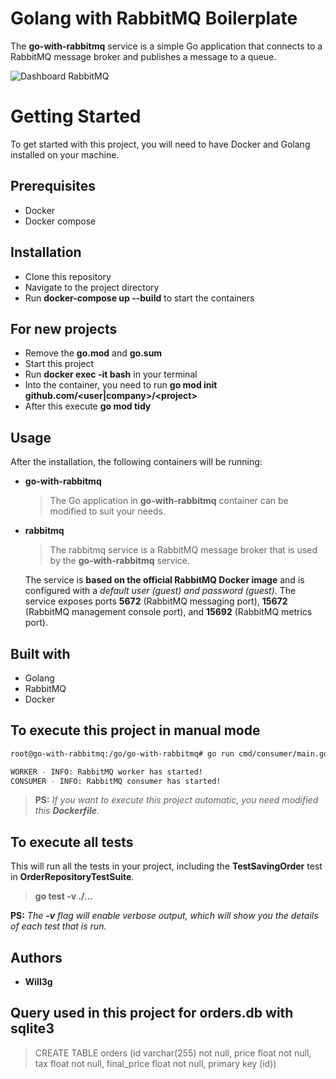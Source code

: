 # Golang with RabbitMQ Boilerplate
The **go-with-rabbitmq** service is a simple Go application that connects to a RabbitMQ message broker and publishes a message to a queue.

![Dashboard RabbitMQ](https://imgur.com/xCUd8bh.png)

# Getting Started
To get started with this project, you will need to have Docker and Golang installed on your machine.

## Prerequisites
- Docker
- Docker compose

## Installation
- Clone this repository
- Navigate to the project directory
- Run **docker-compose up --build** to start the containers

## For new projects
- Remove the **go.mod** and **go.sum**
- Start this project
- Run **docker exec -it <container-app> bash** in your terminal
- Into the container, you need to run **go mod init github.com\/\<user\|company\>/\<project\>**
- After this execute **go mod tidy**

## Usage
After the installation, the following containers will be running:

- **go-with-rabbitmq**
    > The Go application in **go-with-rabbitmq** container can be modified to suit your needs.
- **rabbitmq**
    > The rabbitmq service is a RabbitMQ message broker that is used by the **go-with-rabbitmq** service. 
    
    The service is **based on the official RabbitMQ Docker image** and is configured with a *default user (guest) and password (guest)*. The service exposes ports **5672** (RabbitMQ messaging port), **15672** (RabbitMQ management console port), and **15692** (RabbitMQ metrics port).

## Built with
- Golang
- RabbitMQ
- Docker

## To execute this project in manual mode
```bash
root@go-with-rabbitmq:/go/go-with-rabbitmq# go run cmd/consumer/main.go

WORKER - INFO: RabbitMQ worker has started!
CONSUMER - INFO: RabbitMQ consumer has started!
```

> **PS:** *If you want to execute this project automatic, you need modified this **Dockerfile**.*

## To execute all tests

This will run all the tests in your project, including the **TestSavingOrder** test in **OrderRepositoryTestSuite**.

> **go test -v ./...**

**PS:** *The **-v** flag will enable verbose output, which will show you the details of each test that is run.*

## Authors
- **Will3g**

## Query used in this project for orders.db with sqlite3
> CREATE TABLE orders (id varchar(255) not null, price float not null, tax float not null, final_price float not null, primary key (id))
